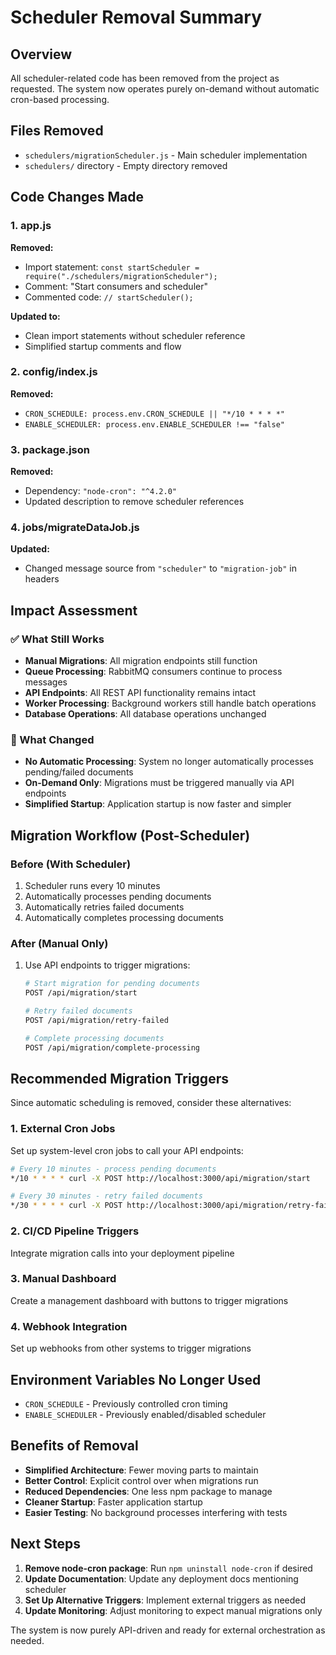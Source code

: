 # Scheduler Removal Summary

## Overview

All scheduler-related code has been removed from the project as requested. The system now operates purely on-demand without automatic cron-based processing.

## Files Removed

-   `schedulers/migrationScheduler.js` - Main scheduler implementation
-   `schedulers/` directory - Empty directory removed

## Code Changes Made

### 1. app.js

**Removed:**

-   Import statement: `const startScheduler = require("./schedulers/migrationScheduler");`
-   Comment: "Start consumers and scheduler"
-   Commented code: `// startScheduler();`

**Updated to:**

-   Clean import statements without scheduler reference
-   Simplified startup comments and flow

### 2. config/index.js

**Removed:**

-   `CRON_SCHEDULE: process.env.CRON_SCHEDULE || "*/10 * * * *"`
-   `ENABLE_SCHEDULER: process.env.ENABLE_SCHEDULER !== "false"`

### 3. package.json

**Removed:**

-   Dependency: `"node-cron": "^4.2.0"`
-   Updated description to remove scheduler references

### 4. jobs/migrateDataJob.js

**Updated:**

-   Changed message source from `"scheduler"` to `"migration-job"` in headers

## Impact Assessment

### ✅ What Still Works

-   **Manual Migrations**: All migration endpoints still function
-   **Queue Processing**: RabbitMQ consumers continue to process messages
-   **API Endpoints**: All REST API functionality remains intact
-   **Worker Processing**: Background workers still handle batch operations
-   **Database Operations**: All database operations unchanged

### 🔄 What Changed

-   **No Automatic Processing**: System no longer automatically processes pending/failed documents
-   **On-Demand Only**: Migrations must be triggered manually via API endpoints
-   **Simplified Startup**: Application startup is now faster and simpler

## Migration Workflow (Post-Scheduler)

### Before (With Scheduler)

1. Scheduler runs every 10 minutes
2. Automatically processes pending documents
3. Automatically retries failed documents
4. Automatically completes processing documents

### After (Manual Only)

1. Use API endpoints to trigger migrations:

    ```bash
    # Start migration for pending documents
    POST /api/migration/start

    # Retry failed documents
    POST /api/migration/retry-failed

    # Complete processing documents
    POST /api/migration/complete-processing
    ```

## Recommended Migration Triggers

Since automatic scheduling is removed, consider these alternatives:

### 1. External Cron Jobs

Set up system-level cron jobs to call your API endpoints:

```bash
# Every 10 minutes - process pending documents
*/10 * * * * curl -X POST http://localhost:3000/api/migration/start

# Every 30 minutes - retry failed documents
*/30 * * * * curl -X POST http://localhost:3000/api/migration/retry-failed
```

### 2. CI/CD Pipeline Triggers

Integrate migration calls into your deployment pipeline

### 3. Manual Dashboard

Create a management dashboard with buttons to trigger migrations

### 4. Webhook Integration

Set up webhooks from other systems to trigger migrations

## Environment Variables No Longer Used

-   `CRON_SCHEDULE` - Previously controlled cron timing
-   `ENABLE_SCHEDULER` - Previously enabled/disabled scheduler

## Benefits of Removal

-   **Simplified Architecture**: Fewer moving parts to maintain
-   **Better Control**: Explicit control over when migrations run
-   **Reduced Dependencies**: One less npm package to manage
-   **Cleaner Startup**: Faster application startup
-   **Easier Testing**: No background processes interfering with tests

## Next Steps

1. **Remove node-cron package**: Run `npm uninstall node-cron` if desired
2. **Update Documentation**: Update any deployment docs mentioning scheduler
3. **Set Up Alternative Triggers**: Implement external triggers as needed
4. **Update Monitoring**: Adjust monitoring to expect manual migrations only

The system is now purely API-driven and ready for external orchestration as needed.
